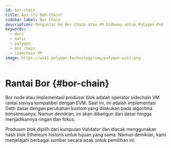 ```yaml
---
id: bor-chain
title: Apa itu BoR-Chain?
sidebar_label: Bor Chain
description: Pengantar ke Bor Chain atau VM Sideway untuk Polygon PoS
keywords:
  - docs
  - matic
  - polygon
  - bor chain
  - sidechain VM
image: https://wiki.polygon.technology/img/polygon-wiki.png
---
```


# Rantai Bor {#bor-chain}

Bor node atau implementasi produser blok adalah operator sidechain VM rantai sisinya kompatibel dengan EVM. Saat ini, ini adalah implementasi Geth dasar dengan perubahan kustom yang dilakukan pada algoritma konsensusnya. Namun demikian, ini akan dibangun dari dasar hingga menjadikannya ringan dan fokus.

Produsen blok dipilih dari kumpulan Validator dan diacak menggunakan hash blok Ethereum historis untuk tujuan yang sama. Namun demikian, kami menjelajahi berbagai sumber secara acak untuk pemilihan ini.